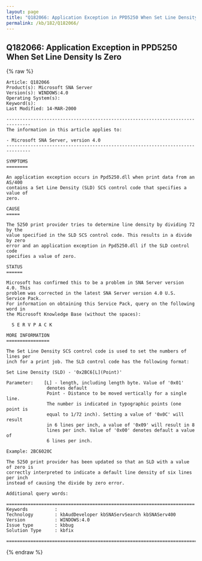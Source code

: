 ```yaml
---
layout: page
title: "Q182066: Application Exception in PPD5250 When Set Line Density Is Zero"
permalink: /kb/182/Q182066/
---
```


## Q182066: Application Exception in PPD5250 When Set Line Density Is Zero

{% raw %}

	Article: Q182066
	Product(s): Microsoft SNA Server
	Version(s): WINDOWS:4.0
	Operating System(s): 
	Keyword(s): 
	Last Modified: 14-MAR-2000
	
	-------------------------------------------------------------------------------
	The information in this article applies to:
	
	- Microsoft SNA Server, version 4.0 
	-------------------------------------------------------------------------------
	
	SYMPTOMS
	========
	
	An application exception occurs in Ppd5250.dll when print data from an AS/400
	contains a Set Line Density (SLD) SCS control code that specifies a value of
	zero.
	
	CAUSE
	=====
	
	The 5250 print provider tries to determine line density by dividing 72 by the
	value specified in the SLD SCS control code. This results in a divide by zero
	error and an application exception in Ppd5250.dll if the SLD control code
	specifies a value of zero.
	
	STATUS
	======
	
	Microsoft has confirmed this to be a problem in SNA Server version 4.0. This
	problem was corrected in the latest SNA Server version 4.0 U.S. Service Pack.
	For information on obtaining this Service Pack, query on the following word in
	the Microsoft Knowledge Base (without the spaces):
	
	  S E R V P A C K
	
	MORE INFORMATION
	================
	
	The Set Line Density SCS control code is used to set the numbers of lines per
	inch for a print job. The SLD control code has the following format:
	
	Set Line Density (SLD) - '0x2BC6[L](Point)'
	
	Parameter:    [L] - length, including length byte. Value of '0x01'
	               denotes default
	               Point - Distance to be moved vertically for a single line.
	               The number is indicated in typographic points (one point is
	               equal to 1/72 inch). Setting a value of '0x0C' will result
	               in 6 lines per inch, a value of '0x09' will result in 8
	               lines per inch. Value of '0x00' denotes default a value of
	               6 lines per inch.
	
	Example: 2BC6020C
	
	The 5250 print provider has been updated so that an SLD with a value of zero is
	correctly interpreted to indicate a default line density of six lines per inch
	instead of causing the divide by zero error.
	
	Additional query words:
	
	======================================================================
	Keywords          :  
	Technology        : kbAudDeveloper kbSNAServSearch kbSNAServ400
	Version           : WINDOWS:4.0
	Issue type        : kbbug
	Solution Type     : kbfix
	
	=============================================================================
	

{% endraw %}
